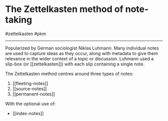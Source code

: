 # The Zettelkasten method of note-taking

#zettelkasten #pkm

-----

Popularized by German sociologist Niklas Luhmann. Many individual notes are used to capture ideas as they occur, along with metadata to give them relevance in the wider context of a topic or discussion.  Luhmann used a slip-box (or [[zettelkasten]]) with each slip containing a single note.

The Zettelkasten method centres around three types of notes:

1. [[fleeting-notes]]  
2. [[source-notes]]
3. [[permanent-notes]]

With the optional use of:

- [[index-notes]]
